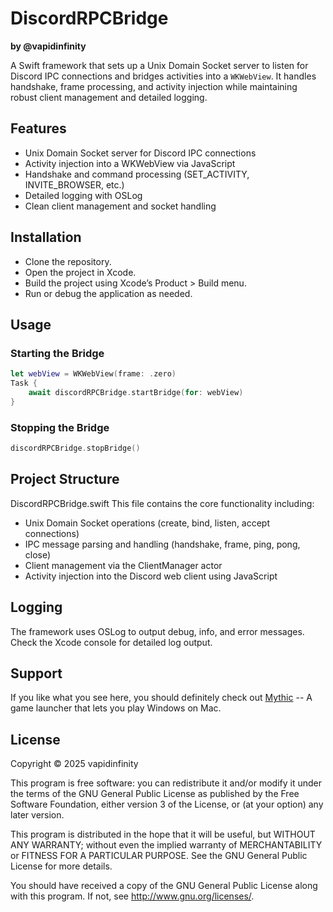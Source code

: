 # DiscordRPCBridge
**by @vapidinfinity**

A Swift framework that sets up a Unix Domain Socket server to listen for Discord IPC connections and bridges activities into a `WKWebView`. It handles handshake, frame processing, and activity injection while maintaining robust client management and detailed logging.

## Features
* Unix Domain Socket server for Discord IPC connections
* Activity injection into a WKWebView via JavaScript
* Handshake and command processing (SET_ACTIVITY, INVITE_BROWSER, etc.)
* Detailed logging with OSLog
* Clean client management and socket handling

## Installation
* Clone the repository.
* Open the project in Xcode.
* Build the project using Xcode’s Product > Build menu.
* Run or debug the application as needed.

## Usage
### Starting the Bridge
```swift
let webView = WKWebView(frame: .zero)
Task {
    await discordRPCBridge.startBridge(for: webView)
}
```

### Stopping the Bridge
```swift
discordRPCBridge.stopBridge()
```

## Project Structure
DiscordRPCBridge.swift
This file contains the core functionality including:
* Unix Domain Socket operations (create, bind, listen, accept connections)
* IPC message parsing and handling (handshake, frame, ping, pong, close)
* Client management via the ClientManager actor
* Activity injection into the Discord web client using JavaScript

## Logging
The framework uses OSLog to output debug, info, and error messages. Check the Xcode console for detailed log output.

## Support
If you like what you see here, you should definitely check out [Mythic](https://github.com/MythicApp/Mythic) -- A game launcher that lets you play Windows on Mac.

## License
Copyright © 2025 vapidinfinity

This program is free software: you can redistribute it and/or modify it under the terms of the GNU General Public License as published by the Free Software Foundation, either version 3 of the License, or (at your option) any later version.

This program is distributed in the hope that it will be useful, but WITHOUT ANY WARRANTY; without even the implied warranty of MERCHANTABILITY or FITNESS FOR A PARTICULAR PURPOSE. See the GNU General Public License for more details.

You should have received a copy of the GNU General Public License along with this program. If not, see http://www.gnu.org/licenses/.
